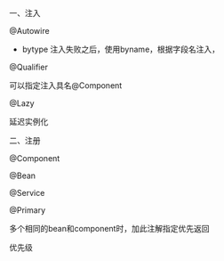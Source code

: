 

一、注入

@Autowire

- bytype 注入失败之后，使用byname，根据字段名注入，



@Qualifier 

可以指定注入具名@Component



@Lazy

延迟实例化

二、注册

@Component



@Bean



@Service



@Primary

多个相同的bean和component时，加此注解指定优先返回





优先级

